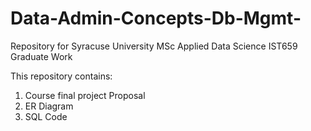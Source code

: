 # Data-Admin-Concepts-Db-Mgmt-
Repository for Syracuse University MSc Applied Data Science IST659 Graduate Work

This repository contains:
1. Course final project Proposal
2. ER Diagram
3. SQL Code

